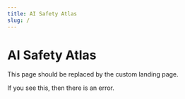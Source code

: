 ```yaml
---
title: AI Safety Atlas
slug: /
---
```


# AI Safety Atlas

This page should be replaced by the custom landing page.

If you see this, then there is an error.
